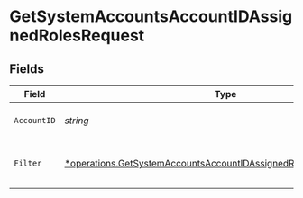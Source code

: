 # GetSystemAccountsAccountIDAssignedRolesRequest


## Fields

| Field                                                                                                                                                     | Type                                                                                                                                                      | Required                                                                                                                                                  | Description                                                                                                                                               |
| --------------------------------------------------------------------------------------------------------------------------------------------------------- | --------------------------------------------------------------------------------------------------------------------------------------------------------- | --------------------------------------------------------------------------------------------------------------------------------------------------------- | --------------------------------------------------------------------------------------------------------------------------------------------------------- |
| `AccountID`                                                                                                                                               | *string*                                                                                                                                                  | :heavy_check_mark:                                                                                                                                        | ID of the system account.                                                                                                                                 |
| `Filter`                                                                                                                                                  | [*operations.GetSystemAccountsAccountIDAssignedRolesQueryParamFilter](../../models/operations/getsystemaccountsaccountidassignedrolesqueryparamfilter.md) | :heavy_minus_sign:                                                                                                                                        | Filter roles returned in the response.                                                                                                                    |